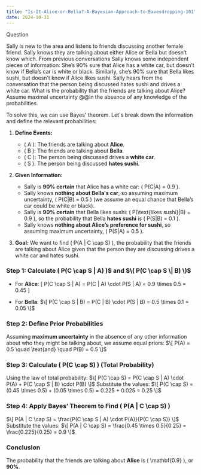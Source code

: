 ```yaml
---
title: "Is-It-Alice-or-Bella?-A-Bayesian-Approach-to-Eavesdropping-101"
date: 2024-10-31
---
```


Question

Sally is new to the area and listens to friends discussing another female friend. Sally knows they are talking about either Alice or Bella but doesn’t know which. From previous conversations Sally knows some independent pieces of information: She’s 90% sure that Alice has a white car, but doesn’t know if Bella’s car is white or black. Similarly, she’s 90% sure that Bella likes sushi, but doesn’t know if Alice likes sushi. Sally hears from the conversation that the person being discussed hates sushi and drives a white car. What is the probability that the friends are talking about Alice? Assume maximal uncertainty @@in the absence of any knowledge of the probabilities.


To solve this, we can use Bayes' theorem. Let's break down the information and define the relevant probabilities:

1. **Define Events:**
   - \( A \): The friends are talking about **Alice**.
   - \( B \): The friends are talking about **Bella**.
   - \( C \): The person being discussed drives a **white car**.
   - \( S \): The person being discussed **hates sushi**.

2. **Given Information:**
   - Sally is **90% certain** that Alice has a white car: \( P(C\|A) = 0.9 \).
   - Sally knows **nothing about Bella's car**, so assuming maximum uncertainty, \( P(C\|B) = 0.5 \) (we assume an equal chance that Bella’s car could be white or black).
   - Sally is **90% certain** that Bella likes sushi: \( P(\text{likes sushi}\|B) = 0.9 \), so the probability that Bella **hates sushi** is \( P(S\|B) = 0.1 \).
   - Sally knows **nothing about Alice’s preference for sushi**, so assuming maximum uncertainty, \( P(S\|A) = 0.5 \).

3. **Goal:**
   We want to find \( P(A \| C \cap S) \), the probability that the friends are talking about Alice given that the person they are discussing drives a white car and hates sushi.

### Step 1: Calculate \( P(C \cap S \| A) \)$ and $\( P(C \cap S \| B) \)$

- For **Alice**:
  \[
  P(C \cap S | A) = P(C | A) \cdot P(S | A) = 0.9 \times 0.5 = 0.45
  \]

- For **Bella**:
  $\[
  P(C \cap S | B) = P(C | B) \cdot P(S | B) = 0.5 \times 0.1 = 0.05
  \]$

### Step 2: Define Prior Probabilities

Assuming **maximum uncertainty** in the absence of any other information about who they might be talking about, we assume equal priors:
$\[
P(A) = 0.5 \quad \text{and} \quad P(B) = 0.5
\]$

### Step 3: Calculate \( P(C \cap S) \) (Total Probability)

Using the law of total probability:
$\[
P(C \cap S) = P(C \cap S | A) \cdot P(A) + P(C \cap S | B) \cdot P(B)
\]$
Substitute the values:
$\[
P(C \cap S) = (0.45 \times 0.5) + (0.05 \times 0.5) = 0.225 + 0.025 = 0.25
\]$

### Step 4: Apply Bayes’ Theorem to Find \( P(A | C \cap S) \)

$\[
P(A | C \cap S) = \frac{P(C \cap S | A) \cdot P(A)}{P(C \cap S)}
\]$
Substitute the values:
$\[
P(A | C \cap S) = \frac{0.45 \times 0.5}{0.25} = \frac{0.225}{0.25} = 0.9
\]$

### Conclusion

The probability that the friends are talking about **Alice** is \( \mathbf{0.9} \), or **90%**.
